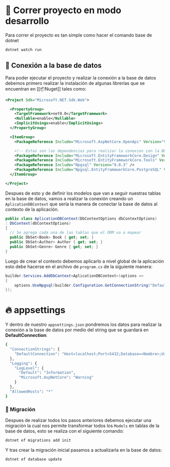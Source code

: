 # 🚧 Correr proyecto en modo desarrollo
Para correr el proyecto es tan simple como hacer el comando base de dotnet

```bash
dotnet watch run
```


## 🔐 Conexión a la base de datos
Para poder ejecutar el proyecto y realizar la conexión a la base de datos debemos primero realizar la instalación de algunas librerías que se encuentran en [[📦Nuget]] tales como:

```xml
<Project Sdk="Microsoft.NET.Sdk.Web">

  <PropertyGroup>
    <TargetFramework>net9.0</TargetFramework>
    <Nullable>enable</Nullable>
    <ImplicitUsings>enable</ImplicitUsings>
  </PropertyGroup>

  <ItemGroup>
    <PackageReference Include="Microsoft.AspNetCore.OpenApi" Version="9.0.4" />

	<!-- Estas son las dependencias para realizar la conexion con la BD -->
    <PackageReference Include="Microsoft.EntityFrameworkCore.Design" Version="9.0.3" />
    <PackageReference Include="Microsoft.EntityFrameworkCore.Tools" Version="9.0.3" />
    <PackageReference Include="Npgsql" Version="9.0.3" />
    <PackageReference Include="Npgsql.EntityFrameworkCore.PostgreSQL" Version="9.0.3" />
  </ItemGroup>

</Project>
```

Despues de esto y de definir los modelos que van a seguir nuestras tablas en la base de datos, vamos a realizar la conexión creando un `AplicationDBContext` que sería la manera de conectar la base de datos al contexto de la aplicación.

```csharp
public class AplicationDBContext(DbContextOptions dbContextOptions) 
: DbContext(dbContextOptions)
{
  // Se agrega cada una de las tablas que el ORM va a mapear
  public DbSet<Book> Book { get; set; }
  public DbSet<Author> Author { get; set; }
  public DbSet<Genre> Genre { get; set; }
}
```

Luego de crear el contexto debemos aplicarlo a nivel global de la aplicación esto debe hacerse en el archivo de `program.cs` de la siguiente manera:

```csharp
builder.Services.AddDbContext<AplicationDBContext>(options =>
{
    options.UseNpgsql(builder.Configuration.GetConnectionString("DefaultConnection"));
});
```

# 🔥 appsettings

Y dentro de nuestro `appsettings.json` pondremos los datos para realizar la conexión a la base de datos por medio del string que se guardará en **DefaultConnection**:

```bash
{
  "ConnectionStrings": {
    "DefaultConnection": "Host=localhost;Port=5432;Database=<Nombre>;Username=postgres;Password=postgres"
  },
  "Logging": {
    "LogLevel": {
      "Default": "Information",
      "Microsoft.AspNetCore": "Warning"
    }
  },
  "AllowedHosts": "*"
}
```

### 🚚 Migración
Despues de realizar todos los pasos anteriores debemos ejecutar una migración la cual nos permite transformar todos los `Models` en tablas de la base de datos, esto se realiza con el siguiente comando:

```bash
dotnet ef migrations add init
```

Y tras crear la migración inicial pasamos a actualizarla en la base de datos:

```bash
dotnet ef database update
```
